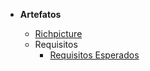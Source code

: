 * **Artefatos**

	* [Richpicture](richpicture/richpicture.md)
	* Requisitos
		* [Requisitos Esperados](requisitos/requisitos_esperados.md)
